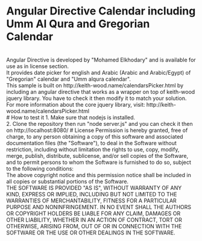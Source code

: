 # Angular Directive Calendar including Umm Al Qura and Gregorian Calendar
<br>
Angular Directive is developed by "Mohamed Elkhodary" and is available for use as in license section.
<br>
It provides date picker for english and Arabic (Arabic and Arabic/Egypt) of "Gregorian" calendar and "Umm alqura calendar".
<br>
This sample is built on http://keith-wood.name/calendarsPicker.html by including an angular directive that works as a wrapper on top of keith-wood jquery library. You have to check it then modify it to match your solution.
<br>
For more information about the core jquery library, visit: http://keith-wood.name/calendarsPicker.html
<br>
# How to test it
1. Make sure that nodejs is installed.<br>
2. Clone the repository then run "node server.js" and you can check it then on http://localhost:8080/
# License
Permission is hereby granted, free of charge, to any person obtaining a copy of this software and associated documentation files (the "Software"), to deal in the Software without restriction, including without limitation the rights to use, copy, modify, merge, publish, distribute, sublicense, and/or sell copies of the Software, and to permit persons to whom the Software is furnished to do so, subject to the following conditions:
<br>
The above copyright notice and this permission notice shall be included in all copies or substantial portions of the Software.
<br>
THE SOFTWARE IS PROVIDED "AS IS", WITHOUT WARRANTY OF ANY KIND, EXPRESS OR IMPLIED, INCLUDING BUT NOT LIMITED TO THE WARRANTIES OF MERCHANTABILITY, FITNESS FOR A PARTICULAR PURPOSE AND NONINFRINGEMENT. IN NO EVENT SHALL THE AUTHORS OR COPYRIGHT HOLDERS BE LIABLE FOR ANY CLAIM, DAMAGES OR OTHER LIABILITY, WHETHER IN AN ACTION OF CONTRACT, TORT OR OTHERWISE, ARISING FROM, OUT OF OR IN CONNECTION WITH THE SOFTWARE OR THE USE OR OTHER DEALINGS IN THE SOFTWARE.
